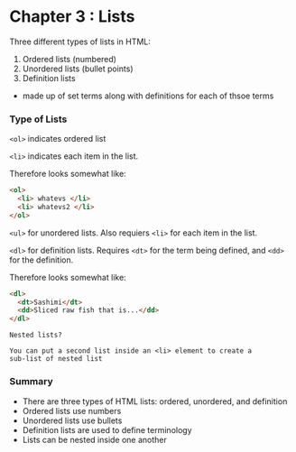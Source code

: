 # Chapter 3 : Lists

Three different types of lists in HTML:
1. Ordered lists (numbered)
2. Unordered lists (bullet points)
3. Definition lists
  * made up of set terms along with definitions for each of thsoe terms

### Type of Lists

`<ol>` indicates ordered list

`<li>` indicates each item in the list.

Therefore looks somewhat like:
```html
<ol>
  <li> whatevs </li>
  <li> whatevs2 </li>
</ol>
```
`<ul>` for unordered lists. Also requiers `<li>` for each item in the list.

`<dl>` for definition lists. Requires `<dt>` for the term being defined, and `<dd>` for the definition.

Therefore looks somewhat like:
```html
<dl>
  <dt>Sashimi</dt>
  <dd>Sliced raw fish that is...</dd>
</dl>
```

```
Nested lists?

You can put a second list inside an <li> element to create a 
sub-list of nested list
```

### Summary
* There are three types of HTML lists: ordered, unordered, and definition
* Ordered lists use numbers
* Unordered lists use bullets
* Definition lists are used to define terminology
* Lists can be nested inside one another
